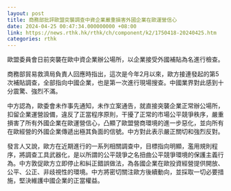 ```yaml
---
layout: post
title: 商務部批評歐盟突襲調查中資企業嚴重損害外國企業在歐運營信心
date: 2024-04-25 00:47:34.000000000 +08:00
link: https://news.rthk.hk/rthk/ch/component/k2/1750418-20240425.htm
categories: rthk
---
```


歐盟委員會日前突襲在歐中資企業辦公場所，以企業接受外國補貼為名進行檢查。

商務部貿易救濟局負責人回應時指出，這次是今年2月以來，歐方接連發起的第5次補貼調查，全部指向中國企業，也是第一次進行現場搜查。中國業界對此感到十分震驚、強烈不滿。

中方認為，歐委會未作事先通知，未作立案通告，就直接突襲企業正常辦公場所，扣留企業運營設備，違反了正當程序原則，干擾了正常的市場公平競爭秩序，嚴重損害了所有外國企業在歐運營信心，凸顯了歐盟營商環境的進一步惡化，並向所有在歐經營的外國企業傳遞出極其負面的信號。中方對此表示嚴正關切和強烈反對。

發言人又說，歐方在近期進行的一系列相關調查中，目標指向明顯，濫用規則程序，將調查工具武器化，是以所謂的公平競爭之名扭曲公平競爭環境的保護主義行為。中方敦促歐方立即停止和糾正錯誤做法，為各國企業在歐投資經營提供開放、公平、公正、非歧視性的環境。中方將密切關注歐方後續動向，並採取一切必要措施，堅決維護中國企業的正當權益。
